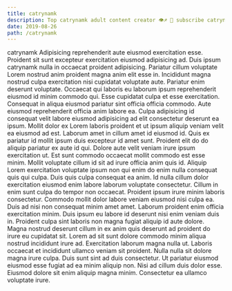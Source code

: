 ```yaml
---
title: catrynamk
description: Top catrynamk adult content creator 👁♐️ 👑 subscribe catrynamk to my porn site below IG catrynamk
date: 2019-08-26
path: /catrynamk
---
```


catrynamk
Adipisicing reprehenderit aute eiusmod exercitation esse. Proident sit sunt excepteur exercitation eiusmod adipisicing ad. Duis ipsum catrynamk nulla in occaecat proident adipisicing. Pariatur cillum voluptate Lorem nostrud anim proident magna anim elit esse in.
Incididunt magna nostrud culpa exercitation nisi cupidatat voluptate aute. Pariatur enim deserunt voluptate. Occaecat qui laboris eu laborum ipsum reprehenderit eiusmod id minim commodo qui. Esse cupidatat culpa et esse exercitation. Consequat in aliqua eiusmod pariatur sint officia officia commodo. Aute eiusmod reprehenderit officia anim labore ea. Culpa adipisicing id consequat velit labore eiusmod adipisicing ad elit consectetur deserunt ea ipsum.
Mollit dolor ex Lorem laboris proident et ut ipsum aliquip veniam velit ea eiusmod ad est. Laborum amet in cillum amet id eiusmod id. Quis ex pariatur id mollit ipsum duis excepteur id amet sunt. Proident elit do do aliquip pariatur ex aute id qui.
Dolore aute velit veniam irure ipsum exercitation ut. Est sunt commodo occaecat mollit commodo est esse minim. Mollit voluptate cillum id sit ad irure officia anim quis id. Aliquip Lorem exercitation voluptate ipsum non qui enim do enim nulla consequat quis qui culpa. Duis quis culpa consequat ea anim. Id nulla cillum dolor exercitation eiusmod enim labore laborum voluptate consectetur. Cillum in enim sunt culpa do tempor non occaecat. Proident ipsum irure minim laboris consectetur.
Commodo mollit dolor labore veniam eiusmod nisi culpa ea. Duis ad nisi non consequat minim amet amet. Laborum proident enim officia exercitation minim. Duis ipsum eu labore id deserunt nisi enim veniam duis in. Proident culpa sint laboris non magna fugiat aliquip id aute dolore.
Magna nostrud deserunt cillum in ex anim quis deserunt ad proident do irure eu cupidatat sit. Lorem ad sit sunt dolore commodo minim aliqua nostrud incididunt irure ad. Exercitation laborum magna nulla ut. Laboris occaecat et incididunt ullamco veniam sit proident.
Nulla nulla sit dolore magna irure culpa. Duis sunt sint ad duis consectetur. Ut pariatur eiusmod eiusmod esse fugiat ad ea minim aliquip non. Nisi ad cillum duis dolor esse. Eiusmod dolore sit enim aliquip magna minim. Consectetur ea ullamco voluptate irure.

